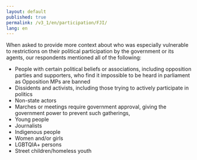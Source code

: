 ```yaml
---
layout: default
published: true
permalink: /v3_1/en/participation/FJI/
lang: en
---
```


When asked to provide more context about who was especially vulnerable to restrictions on their political participation by the government or its agents, our respondents mentioned all of the following:

-	People with certain political beliefs or associations, including opposition parties and supporters, who find it impossible to be heard in parliament as Opposition MPs are banned
-	Dissidents and activists, including those trying to actively participate in politics
-	Non-state actors
-	Marches or meetings require government approval, giving the government power to prevent such gatherings,
-	Young people
-	Journalists
-	Indigenous people
-	Women and/or girls
-	LGBTQIA+ persons
-	Street children/homeless youth

